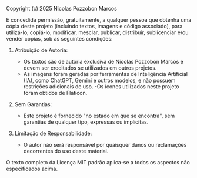 Copyright (c) 2025 Nicolas Pozzobon Marcos

É concedida permissão, gratuitamente, a qualquer pessoa que obtenha uma cópia
deste projeto (incluindo textos, imagens e código associado), para utilizá-lo,
copiá-lo, modificar, mesclar, publicar, distribuir, sublicenciar e/ou vender
cópias, sob as seguintes condições:

1. Atribuição de Autoria:
   - Os textos são de autoria exclusiva de Nicolas Pozzobon Marcos e devem ser
     creditados se utilizados em outros projetos.
   - As imagens foram geradas por ferramentas de Inteligência Artificial (IA),
     como ChatGPT, Gemini e outros modelos, e não possuem restrições adicionais
     de uso.
   -Os ícones utilizados neste projeto foram obtidos de Flaticon.

2. Sem Garantias:
   - Este projeto é fornecido "no estado em que se encontra", sem garantias de
     qualquer tipo, expressas ou implícitas.

3. Limitação de Responsabilidade:
   - O autor não será responsável por quaisquer danos ou reclamações decorrentes
     do uso deste material.

O texto completo da Licença MIT padrão aplica-se a todos os aspectos não
especificados acima.
